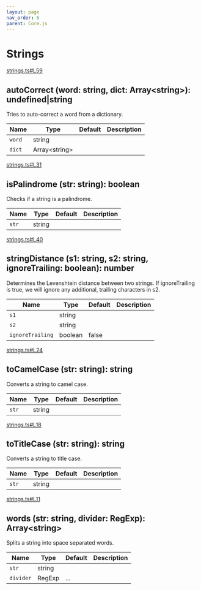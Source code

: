 ```yaml
---
layout: page
nav_order: 6
parent: Core.js
---
```


# Strings

<div class="docs-item" markdown="1">

<div><a class="source" target="_blank" href="https://github.com/mathigon/core.js/tree/master/src/strings.ts#L59">strings.ts#L59</a></div>

## autoCorrect <span class="signature">(word: string, dict: Array&lt;string&gt;): undefined|string</span>

Tries to auto-correct a word from a dictionary.

| Name | Type | Default | Description |
| --- | --- | --- | --- |
| `word` | string |  |  |
| `dict` | Array&lt;string&gt; |  |  |


</div>

<div class="docs-item" markdown="1">

<div><a class="source" target="_blank" href="https://github.com/mathigon/core.js/tree/master/src/strings.ts#L31">strings.ts#L31</a></div>

## isPalindrome <span class="signature">(str: string): boolean</span>

Checks if a string is a palindrome.

| Name | Type | Default | Description |
| --- | --- | --- | --- |
| `str` | string |  |  |


</div>

<div class="docs-item" markdown="1">

<div><a class="source" target="_blank" href="https://github.com/mathigon/core.js/tree/master/src/strings.ts#L40">strings.ts#L40</a></div>

## stringDistance <span class="signature">(s1: string, s2: string, ignoreTrailing: boolean): number</span>

Determines the Levenshtein distance between two strings. If ignoreTrailing
is true, we will ignore any additional, trailing characters in s2.

| Name | Type | Default | Description |
| --- | --- | --- | --- |
| `s1` | string |  |  |
| `s2` | string |  |  |
| `ignoreTrailing` | boolean | false |  |


</div>

<div class="docs-item" markdown="1">

<div><a class="source" target="_blank" href="https://github.com/mathigon/core.js/tree/master/src/strings.ts#L24">strings.ts#L24</a></div>

## toCamelCase <span class="signature">(str: string): string</span>

Converts a string to camel case.

| Name | Type | Default | Description |
| --- | --- | --- | --- |
| `str` | string |  |  |


</div>

<div class="docs-item" markdown="1">

<div><a class="source" target="_blank" href="https://github.com/mathigon/core.js/tree/master/src/strings.ts#L18">strings.ts#L18</a></div>

## toTitleCase <span class="signature">(str: string): string</span>

Converts a string to title case.

| Name | Type | Default | Description |
| --- | --- | --- | --- |
| `str` | string |  |  |


</div>

<div class="docs-item" markdown="1">

<div><a class="source" target="_blank" href="https://github.com/mathigon/core.js/tree/master/src/strings.ts#L11">strings.ts#L11</a></div>

## words <span class="signature">(str: string, divider: RegExp): Array&lt;string&gt;</span>

Splits a string into space separated words.

| Name | Type | Default | Description |
| --- | --- | --- | --- |
| `str` | string |  |  |
| `divider` | RegExp | ... |  |


</div>